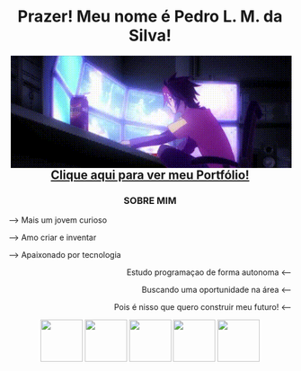 <div align="center">
        <h1>Prazer! Meu nome é Pedro L. M. da Silva!</h1>
        
</div>

<img align="right" src="images/gif-pc.gif" alt="">
<h2 align="center"><a href="http://jip8.github.io" target="_blank" rel="external">Clique aqui para ver meu Portfólio!</a></h2>
<h3 align="center">SOBRE MIM</h3>
<div align="left">
        <p>--> Mais um jovem curioso</p>
        <p>--> Amo criar e inventar</p>
        <p>--> Apaixonado por tecnologia</p>
</div>
<div align="right">
        <p>Estudo programaçao de forma autonoma <--</p>
        <p>Buscando uma oportunidade na área <--</p>
        <p>Pois é nisso que quero construir meu futuro! <--</p>
</div>

<div align="center">
    <abbr title="HTML"><img style="width: 75px; height: 75px;" src="https://cdn.jsdelivr.net/gh/devicons/devicon/icons/html5/html5-original-wordmark.svg" /></abbr>
    <abbr title="CSS"><img style="width: 75px; height: 75px;" src="https://cdn.jsdelivr.net/gh/devicons/devicon/icons/css3/css3-original-wordmark.svg" /></abbr>
    <abbr title="JavaScript"><img style="width: 75px; height: 75px;"  src="https://cdn.jsdelivr.net/gh/devicons/devicon/icons/javascript/javascript-original.svg" /></abbr>
    <abbr title="Python"><img style="width: 75px; height: 75px;" src="https://cdn.jsdelivr.net/gh/devicons/devicon/icons/python/python-original.svg" /></abbr>
    <abbr title="C"><img style="width: 75px; height: 75px;" src="https://cdn.jsdelivr.net/gh/devicons/devicon/icons/c/c-plain.svg" /></abbr>
</div>

<!--Dev by Jip8-->
